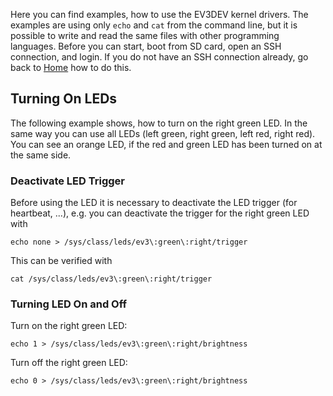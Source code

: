 Here you can find examples, how to use the EV3DEV kernel drivers. The examples are using only `echo` and `cat` from the command line, but it is possible to write and read the same files with other programming languages. Before you can start, boot from SD card, open an SSH connection, and login. If you do not have an SSH connection already, go back to [Home](Home) how to do this. 

## Turning On LEDs
The following example shows, how to turn on the right green LED. In the same way you can use all LEDs (left green, right green, left red, right red). You can see an orange LED, if the red and green LED has been turned on at the same side.

### Deactivate LED Trigger
Before using the LED it is necessary to deactivate the LED trigger (for heartbeat, ...), e.g. you can deactivate the trigger for the right green LED with
```
echo none > /sys/class/leds/ev3\:green\:right/trigger
```
This can be verified with
```
cat /sys/class/leds/ev3\:green\:right/trigger
```

### Turning LED On and Off
Turn on the right green LED:
```
echo 1 > /sys/class/leds/ev3\:green\:right/brightness
```
Turn off the right green LED:
```
echo 0 > /sys/class/leds/ev3\:green\:right/brightness
```
